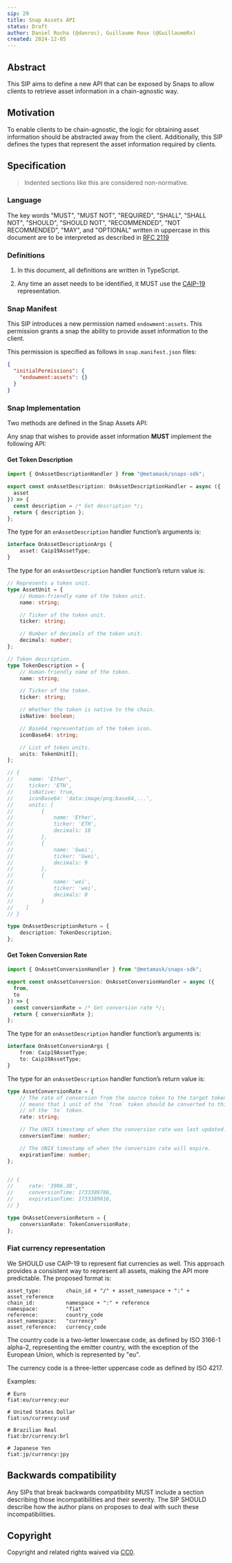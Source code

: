 ```yaml
---
sip: 29
title: Snap Assets API
status: Draft
author: Daniel Rocha (@danroc), Guillaume Roux (@GuillaumeRx)
created: 2024-12-05
---
```


## Abstract

This SIP aims to define a new API that can be exposed by Snaps to allow clients
to retrieve asset information in a chain-agnostic way.

## Motivation

To enable clients to be chain-agnostic, the logic for obtaining asset
information should be abstracted away from the client. Additionally, this SIP
defines the types that represent the asset information required by clients.

## Specification

> Indented sections like this are considered non-normative.

### Language

The key words "MUST", "MUST NOT", "REQUIRED", "SHALL", "SHALL NOT", "SHOULD",
"SHOULD NOT", "RECOMMENDED", "NOT RECOMMENDED", "MAY", and "OPTIONAL" written
in uppercase in this document are to be interpreted as described in [RFC
2119](https://www.ietf.org/rfc/rfc2119.txt)

### Definitions

1. In this document, all definitions are written in TypeScript.

2. Any time an asset needs to be identified, it MUST use the [CAIP-19][caip-19]
representation.

### Snap Manifest

This SIP introduces a new permission named `endowment:assets`.
This permission grants a snap the ability to provide asset information to the client.

This permission is specified as follows in `snap.manifest.json` files:

```json
{
  "initialPermissions": {
    "endowment:assets": {}
  }
}
```

### Snap Implementation

Two methods are defined in the Snap Assets API:

Any snap that wishes to provide asset information **MUST** implement the following API:

#### Get Token Description

```typescript
import { OnAssetDescriptionHandler } from "@metamask/snaps-sdk";

export const onAssetDescription: OnAssetDescriptionHandler = async ({
  asset
}) => {
  const description = /* Get description */;
  return { description };
};
```

The type for an `onAssetDescription` handler function’s arguments is:

```typescript
interface OnAssetDescriptionArgs {
    asset: Caip19AssetType;
}
```
The type for an `onAssetDescription` handler function’s return value is:

```typescript
// Represents a token unit.
type AssetUnit = {
    // Human-friendly name of the token unit.
    name: string;

    // Ticker of the token unit.
    ticker: string;

    // Number of decimals of the token unit.
    decimals: number;
};

// Token description.
type TokenDescription = {
    // Human-friendly name of the token.
    name: string;

    // Ticker of the token.
    ticker: string;

    // Whether the token is native to the chain.
    isNative: boolean;

    // Base64 representation of the token icon.
    iconBase64: string;

    // List of token units.
    units: TokenUnit[];
};

// {
//     name: 'Ether',
//     ticker: 'ETH',
//     isNative: true,
//     iconBase64: 'data:image/png;base64,...',
//     units: [
//         {
//             name: 'Ether',
//             ticker: 'ETH',
//             decimals: 18
//         },
//         {
//             name: 'Gwei',
//             ticker: 'Gwei',
//             decimals: 9
//         },
//         {
//             name: 'wei',
//             ticker: 'wei',
//             decimals: 0
//         }
//    ]
// }

type OnAssetDescriptionReturn = {
    description: TokenDescription;
};
```

#### Get Token Conversion Rate

```typescript
import { OnAssetConversionHandler } from "@metamask/snaps-sdk";

export const onAssetConversion: OnAssetConversionHandler = async ({
  from,
  to
}) => {
  const conversionRate = /* Get conversion rate */;
  return { conversionRate };
};
```
The type for an `onAssetDescription` handler function’s arguments is:

```typescript
interface OnAssetConversionArgs {
    from: Caip19AssetType;
    to: Caip19AssetType;
}
```
The type for an `onAssetDescription` handler function’s return value is:

```typescript
type AssetConversionRate = {
    // The rate of conversion from the source token to the target token. It
    // means that 1 unit of the `from` token should be converted to this amount
    // of the `to` token.
    rate: string;

    // The UNIX timestamp of when the conversion rate was last updated.
    conversionTime: number;

    // The UNIX timestamp of when the conversion rate will expire.
    expirationTime: number;
};


// {
//     rate: '3906.38',
//     conversionTime: 1733389786,
//     expirationTime: 1733389816,
// }

type OnAssetConversionReturn = {
    conversionRate: TokenConversionRate;
};
```

### Fiat currency representation

We SHOULD use CAIP-19 to represent fiat currencies as well. This approach
provides a consistent way to represent all assets, making the API more
predictable. The proposed format is:

```
asset_type:        chain_id + "/" + asset_namespace + ":" + asset_reference
chain_id:          namespace + ":" + reference
namespace:         "fiat"
reference:         country_code
asset_namespace:   "currency"
asset_reference:   currency_code
```

The country code is a two-letter lowercase code, as defined by ISO 3166-1
alpha-2, representing the emitter country, with the exception of the European
Union, which is represented by "eu".

The currency code is a three-letter uppercase code as defined by ISO 4217.

Examples:

```
# Euro
fiat:eu/currency:eur

# United States Dollar
fiat:us/currency:usd

# Brazilian Real
fiat:br/currency:brl

# Japanese Yen
fiat:jp/currency:jpy
```

## Backwards compatibility

Any SIPs that break backwards compatibility MUST include a section describing
those incompatibilities and their severity. The SIP SHOULD describe how the
author plans on proposes to deal with such these incompatibilities.

## Copyright

Copyright and related rights waived via [CC0](../LICENSE).

[caip-19]: https://github.com/ChainAgnostic/CAIPs/blob/main/CAIPs/caip-19.md
